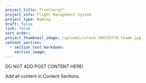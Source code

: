 ```yaml
---
project_title: TrueCourse™
project_info: Flight Management System
project_type: Naming
draft: false
link: false
sort_order:
project_thumbnail_image: /uploads/istock-500325770-thumb.jpg
content_section:
  - section_text_markdown:
    section_image:
---
```



DO NOT ADD POST CONTENT HERE!

Add all content in Content Sections.